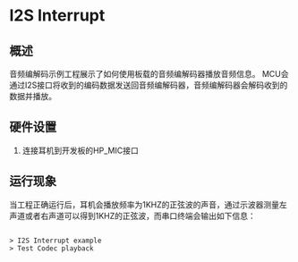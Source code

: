 # I2S Interrupt
## 概述

音频编解码示例工程展示了如何使用板载的音频编解码器播放音频信息。
MCU会通过I2S接口将收到的编码数据发送回音频编解码器，音频编解码器会解码收到的数据并播放。

## 硬件设置

1. 连接耳机到开发板的HP_MIC接口


## 运行现象

当工程正确运行后，耳机会播放频率为1KHZ的正弦波的声音，通过示波器测量左声道或者右声道可以得到1KHZ的正弦波，而串口终端会输出如下信息：
```

> I2S Interrupt example
> Test Codec playback

```